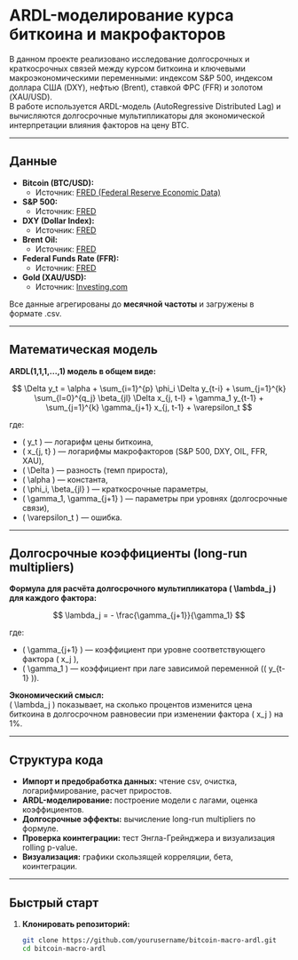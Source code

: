 # ARDL-моделирование курса биткоина и макрофакторов



В данном проекте реализовано исследование долгосрочных и краткосрочных связей между курсом биткоина и ключевыми макроэкономическими переменными: индексом S&P 500, индексом доллара США (DXY), нефтью (Brent), ставкой ФРС (FFR) и золотом (XAU/USD).  
В работе используется ARDL-модель (AutoRegressive Distributed Lag) и вычисляются долгосрочные мультипликаторы для экономической интерпретации влияния факторов на цену BTC.

---

## Данные

- **Bitcoin (BTC/USD):**  
  - Источник: [FRED (Federal Reserve Economic Data)](https://fred.stlouisfed.org/series/CBBTCUSD)
- **S&P 500:**  
  - Источник: [FRED](https://fred.stlouisfed.org/series/SP500)
- **DXY (Dollar Index):**  
  - Источник: [FRED](https://fred.stlouisfed.org/series/DTWEXBGS)
- **Brent Oil:**  
  - Источник: [FRED](https://fred.stlouisfed.org/series/DCOILBRENTEU)
- **Federal Funds Rate (FFR):**  
  - Источник: [FRED](https://fred.stlouisfed.org/series/FEDFUNDS)
- **Gold (XAU/USD):**  
  - Источник: [Investing.com](https://www.investing.com/commodities/gold-historical-data)

Все данные агрегированы до **месячной частоты** и загружены в формате .csv.

---

## Математическая модель

**ARDL(1,1,1,...,1) модель в общем виде:**

$$
\Delta y_t = \alpha + \sum_{i=1}^{p} \phi_i \Delta y_{t-i} + \sum_{j=1}^{k} \sum_{l=0}^{q_j} \beta_{jl} \Delta x_{j, t-l} + \gamma_1 y_{t-1} + \sum_{j=1}^{k} \gamma_{j+1} x_{j, t-1} + \varepsilon_t
$$

где:
- \( y_t \) — логарифм цены биткоина,
- \( x_{j, t} \) — логарифмы макрофакторов (S&P 500, DXY, OIL, FFR, XAU),
- \( \Delta \) — разность (темп прироста),
- \( \alpha \) — константа,
- \( \phi_i, \beta_{jl} \) — краткосрочные параметры,
- \( \gamma_1, \gamma_{j+1} \) — параметры при уровнях (долгосрочные связи),
- \( \varepsilon_t \) — ошибка.

---

## Долгосрочные коэффициенты (long-run multipliers)

**Формула для расчёта долгосрочного мультипликатора \( \lambda_j \) для каждого фактора:**

$$
\lambda_j = - \frac{\gamma_{j+1}}{\gamma_1}
$$

где:
- \( \gamma_{j+1} \) — коэффициент при уровне соответствующего фактора \( x_j \),
- \( \gamma_1 \) — коэффициент при лаге зависимой переменной (\( y_{t-1} \)).

**Экономический смысл:**  
\( \lambda_j \) показывает, на сколько процентов изменится цена биткоина в долгосрочном равновесии при изменении фактора \( x_j \) на 1%.

---

## Структура кода

- **Импорт и предобработка данных:** чтение csv, очистка, логарифмирование, расчет приростов.
- **ARDL-моделирование:** построение модели с лагами, оценка коэффициентов.
- **Долгосрочные эффекты:** вычисление long-run multipliers по формуле.
- **Проверка коинтеграции:** тест Энгла-Грейнджера и визуализация rolling p-value.
- **Визуализация:** графики скользящей корреляции, бета, коинтеграции.

---

## Быстрый старт

1. **Клонировать репозиторий:**
   ```bash
   git clone https://github.com/yourusername/bitcoin-macro-ardl.git
   cd bitcoin-macro-ardl
